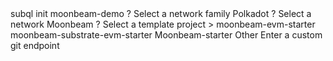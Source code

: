 <div id="termynal" data-termynal>
  <span data-ty="input"><span class="file-path"></span> subql init moonbeam-demo</span>
  <span data-ty>? Select a network family Polkadot</span>
  <span data-ty>? Select a network Moonbeam</span>
  <span data-ty>? Select a template project </span>
  <span data-ty>> moonbeam-evm-starter</span>
  <span data-ty>  moonbeam-substrate-evm-starter</span>
  <span data-ty>  Moonbeam-starter</span>
  <span data-ty>  Other                         Enter a custom git endpoint</span>
</div>